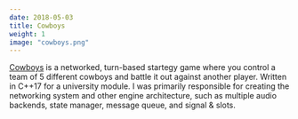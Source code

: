 ```yaml
---
date: 2018-05-03
title: Cowboys
weight: 1
image: "cowboys.png"
---
```


[Cowboys](https://github.com/Zephilinox/Cowboys) is a networked, turn-based startegy game where you control a team of 5 different cowboys and battle it out against another player. Written in C++17 for a university module. I was primarily responsible for creating the networking system and other engine architecture, such as multiple audio backends, state manager, message queue, and signal & slots.

<!--more-->
